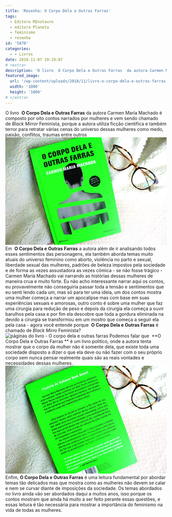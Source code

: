 ```yaml
---
title: 'Resenha: O Corpo Dela e Outras Farras'
tags:
  - Editora MInotauro
  - editora Planeta
  - feminismo
  - resenha
id: '5870'
categories:
  - - Livros
date: 2018-11-07 19:19:07
# <extra>
description: 'O livro  O Corpo Dela e Outras Farras  da autora Carmen Maria Machado é composto por oito contos narrados por mulheres e vem sendo chamado de Black Mirror Feminista, porque a autora utiliza ficção cientifica e também terror para retratar várias cenas do universo dessas mulheres como medo, paixão, conflitos, traumas entre outros Em  O Corpo Dela e Outras Farras  a autora além de ir analisando todos esses sentimentos das personagens, ela também aborda temas muito atuais do universo feminino como aborto, violência no parto e sexual, liberdade sexual das mulheres, padrões de beleza impostos pela sociedade e de forma as vezes assustadora as vezes cômica &#8211; se não fosse trágico &#8211; Carmen Maria Machado vai narrando as histórias dessas mulheres de maneira crua e muito forte. Eu não acho interessante narrar aqui os contos, eu provavelmente não conseguiria passar toda a tensão e &hellip;'
featured_image: 
  url: '/wp-content/uploads/2018/11/livro-o-corpo-dela-e-outras-farras.jpg'
  width: '1000'
  height: '1000'
# </extra>
---
```


O livro  **O Corpo Dela e Outras Farras** da autora Carmen Maria Machado é composto por oito contos narrados por mulheres e vem sendo chamado de _Black Mirror_ Feminista, porque a autora utiliza ficção cientifica e também terror para retratar várias cenas do universo dessas mulheres como medo, paixão, conflitos, traumas entre outros ![Capa do livro - O corpo dela e outras farras](/wp-content/uploads/2018/11/livro-o-corpo-dela-e-outras-farras.jpg "capa do livro - O corpo dela e outras farras") Em  **O Corpo Dela e Outras Farras** a autora além de ir analisando todos esses sentimentos das personagens, ela também aborda temas muito atuais do universo feminino como aborto, violência no parto e sexual, liberdade sexual das mulheres, padrões de beleza impostos pela sociedade e de forma as vezes assustadora as vezes cômica - se não fosse trágico - Carmen Maria Machado vai narrando as histórias dessas mulheres de maneira crua e muito forte. Eu não acho interessante narrar aqui os contos, eu provavelmente não conseguiria passar toda a tensão e sentimentos que eu senti lendo cada um, mas só para ter uma ideia, um dos contos mostra uma mulher começa a narrar um apocalipse mas com base em suas experiências sexuais e amorosas, outro conto é sobre uma mulher que faz uma cirurgia para redução de peso e depois da cirurgia ela começa a ouvir barulhos pela casa e por fim ela descobre que toda a gordura eliminada na devido a cirurgia se transformou em um mostro que começa a seguir ela pela casa - agora você entende porque  **O Corpo Dela e Outras Farras** é chamado de _Black Mirro_ Feminista? ![páginas do livro - O corpo dela e outras farras](/wp-content/uploads/2018/11/páginas-do-livro-o-corpo-dela-e-outras-farras.jpg "páginas do livro O corpo dela e outras farras") Podemos falar que  **O Corpo Dela e Outras Farras ** é um livro politico, onde a autora tenta mostrar que o corpo da mulher não é somente dela, que existe toda uma sociedade disposto a dizer o que ela deve ou não fazer com o seu próprio corpo sem nunca pensar realmente quais são as reais vontades e necessidades dessas mulheres. ![contra-capa do livro - O corpo dela e outras farras](/wp-content/uploads/2018/11/contra-capa-livro-o-corpo-dela-e-outras-farras.jpg "contra capa do livro - O corpo dela e outras farras") Enfim, **O Corpo Dela e Outras Farras** é uma leitura fundamental por abordar temas tão delicados mas que mostra como as mulheres não devem se calar e nem se curvar diante de imposições da sociedade. Os temas abordados no livro ainda vão ser abordados daqui a muitos anos, isso porque os contos mostram que ainda há muito a ser feito perante essas questões, e essas leitura é tão necessária para mostrar a importância do feminismo na vida de todas as mulheres.
